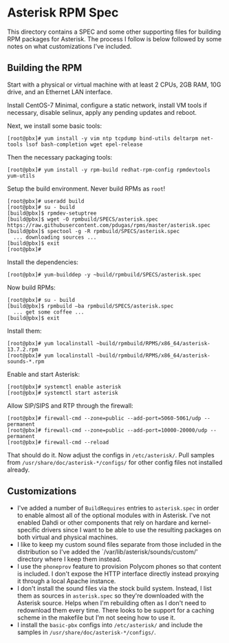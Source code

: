 # Asterisk RPM Spec

This directory contains a SPEC and some other supporting files for building RPM packages for Asterisk.  The process I follow is below followed by some notes on what customizations I've included.

## Building the RPM

Start with a physical or virtual machine with at least 2 CPUs, 2GB RAM, 10G drive, and an Ethernet LAN interface.

Install CentOS-7 Minimal, configure a static network, install VM tools if necessary, disable selinux, apply any pending updates and reboot.

Next, we install some basic tools:
```
[root@pbx]# yum install -y vim ntp tcpdump bind-utils deltarpm net-tools lsof bash-completion wget epel-release
```

Then the necessary packaging tools:
```
[root@pbx]# yum install -y rpm-build redhat-rpm-config rpmdevtools yum-utils
```

Setup the build environment.  Never build RPMs as `root`!
```
[root@pbx]# useradd build
[root@pbx]# su - build
[build@pbx]$ rpmdev-setuptree
[build@pbx]$ wget -O rpmbuild/SPECS/asterisk.spec https://raw.githubusercontent.com/pdugas/rpms/master/asterisk.spec
[build@pbx]$ spectool -g -R rpmbuild/SPECS/asterisk.spec
  ... downloading sources ...
[build@pbx]$ exit
[root@pbx]#
```

Install the dependencies:
```
[root@pbx]# yum-builddep -y ~build/rpmbuild/SPECS/asterisk.spec 
```

Now build RPMs:
```
[root@pbx]# su - build
[build@pbx]$ rpmbuild –ba rpmbuild/SPECS/asterisk.spec
  ... get some coffee ...
[build@pbx]$ exit
```

Install them:
```
[root@pbx]# yum localinstall ~build/rpmbuild/RPMS/x86_64/asterisk-13.7.2.rpm
[root@pbx]# yum localinstall ~build/rpmbuild/RPMS/x86_64/asterisk-sounds-*.rpm
```

Enable and start Asterisk:
```
[root@pbx]# systemctl enable asterisk
[root@pbx]# systemctl start asterisk
```

Allow SIP/SIPS and RTP through the firewall:
```
[root@pbx]# firewall-cmd --zone=public --add-port=5060-5061/udp --permanent 
[root@pbx]# firewall-cmd --zone=public --add-port=10000-20000/udp --permanent 
[root@pbx]# firewall-cmd --reload
```

That should do it.  Now adjust the configs in `/etc/asterisk/`.  Pull samples
from `/usr/share/doc/asterisk-*/configs/` for other config files not installed
already.

## Customizations

* I've added a number of `BuildRequires` entries to `asterisk.spec` in order to
  enable almost all of the optional modules with in Asterisk.  I've not enabled
  Dahdi or other components that rely on hardare and kernel-specific drivers
  since I want to be able to use the resulting packages on both virtual and
physical machines. 
* I like to keep my custom sound files separate from those included in the
  distribution so I've added the `/var/lib/asterisk/sounds/custom/' directory
  where I keep them instead.
* I use the `phoneprov` feature to provision Polycom phones so that content is
  included.  I don't expose the HTTP interface directly instead proxying it
  through a local Apache instance.  
* I don't install the sound files via the stock build system.  Instead, I list
  them as sources in `asterisk.spec` so they're downloaded with the Asterisk
  source.  Helps when I'm rebuilding often as I don't need to redownload them
  every time.  There looks to be support for a caching scheme in the makefile but
  I'm not seeing how to use it.
* I install the `basic-pbx` configs into `/etc/asterisk/` and include the
  samples in `/usr/share/doc/asterisk-*/configs/`.

